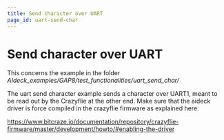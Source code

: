 ```yaml
---
title: Send character over UART
page_id: uart-send-char
---
```


# Send character over UART

This concerns the example in the folder *AIdeck_examples/GAP8/test_functionalities/uart_send_char/*


The uart send character example sends a character over UART1, meant to be read out by the Crazyflie at the other end. Make sure that the aideck driver is force compiled in the crazyflie firmware as explained here: 

https://www.bitcraze.io/documentation/repository/crazyflie-firmware/master/development/howto/#enabling-the-driver


